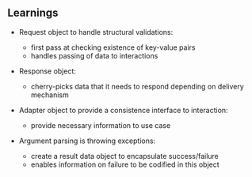 ## Learnings

- Request object to handle structural validations:
  - first pass at checking existence of key-value pairs
  - handles passing of data to interactions

- Response object:
  - cherry-picks data that it needs to respond depending on
    delivery mechanism

- Adapter object to provide a consistence interface to interaction:
  - provide necessary information to use case

- Argument parsing is throwing exceptions:
  - create a result data object to encapsulate success/failure
  - enables information on failure to be codified in this object
